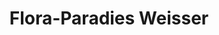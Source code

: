 ---
title: "Flora-Paradies Weisser"
url: /niedereschach/flora-paradies-weisser/
shop: Garten-Center
---